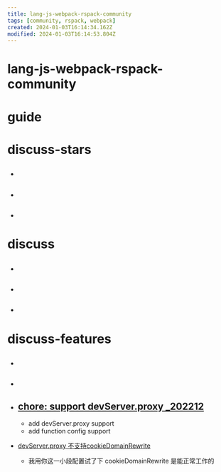 ```yaml
---
title: lang-js-webpack-rspack-community
tags: [community, rspack, webpack]
created: 2024-01-03T16:14:34.162Z
modified: 2024-01-03T16:14:53.804Z
---
```


# lang-js-webpack-rspack-community

# guide

# discuss-stars
- ## 

- ## 

- ## 
# discuss
- ## 

- ## 

- ## 
# discuss-features
- ## 

- ## 

- ## [chore: support devServer.proxy _202212](https://github.com/web-infra-dev/rspack/pull/1329)
  - add devServer.proxy support
  - add function config support

- [devServer.proxy 不支持cookieDomainRewrite](https://github.com/web-infra-dev/rspack/issues/5469)
  - 我用你这一小段配置试了下 cookieDomainRewrite 是能正常工作的
